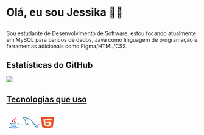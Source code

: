 
# Olá, eu sou Jessika 👋😁

## 

Sou estudante de Desenvolvimento de Software, estou focando atualmente em MySQL para bancos de dados, 
Java como linguagem de programação e ferramentas adicionais como Figma/HTML/CSS.

## Estatísticas do GitHub
<div>
   <a href="https://github.com/Jessikamcc">
   <img height="180em" src="https://github-readme-stats.vercel.app/api?username=Jessikamcc&show_icons=true&theme=tokyonight&include_all_commits=true&count_private=true"/>
</div>

## Tecnologias que uso

<div style="display: inline_block"><br>
  <img align="center" alt="Java" height="30" width="40" src="https://raw.githubusercontent.com/devicons/devicon/master/icons/java/java-original.svg">
  <img align="center" alt="MySQL" height="30" width="40" src="https://raw.githubusercontent.com/devicons/devicon/master/icons/mysql/mysql-original.svg">
  <img align="center" alt="HTML" height="30" width="40" src="https://raw.githubusercontent.com/devicons/devicon/master/icons/html5/html5-original.svg">
</div>



